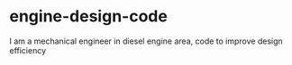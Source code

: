 # engine-design-code
I am a mechanical engineer in diesel engine area, code to improve design efficiency
